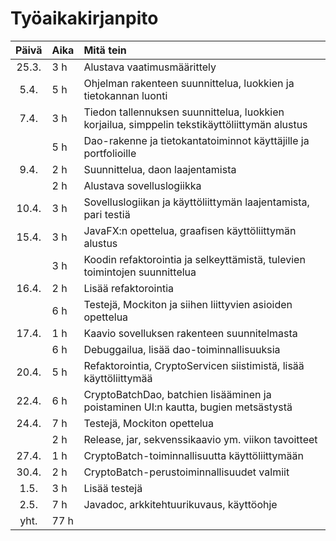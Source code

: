 # Työaikakirjanpito

| Päivä | Aika | Mitä tein  |
| :----:|:-----| :-----|
| 25.3. | 3 h  | Alustava vaatimusmäärittely |
| 5.4.  | 5 h  | Ohjelman rakenteen suunnittelua, luokkien ja tietokannan luonti |
| 7.4.  | 3 h  | Tiedon tallennuksen suunnittelua, luokkien korjailua, simppelin tekstikäyttöliittymän alustus |
|       | 5 h  | Dao-rakenne ja tietokantatoiminnot käyttäjille ja portfolioille |
| 9.4.  | 2 h  | Suunnittelua, daon laajentamista |
|       | 2 h  | Alustava sovelluslogiikka |
| 10.4. | 3 h  | Sovelluslogiikan ja käyttöliittymän laajentamista, pari testiä |
| 15.4. | 3 h  | JavaFX:n opettelua, graafisen käyttöliittymän alustus |
|       | 3 h  | Koodin refaktorointia ja selkeyttämistä, tulevien toimintojen suunnittelua |
| 16.4. | 2 h  | Lisää refaktorointia |
|       | 6 h  | Testejä, Mockiton ja siihen liittyvien asioiden opettelua |
| 17.4. | 1 h  | Kaavio sovelluksen rakenteen suunnitelmasta |
|       | 6 h  | Debuggailua, lisää dao-toiminnallisuuksia |
| 20.4. | 5 h  | Refaktorointia, CryptoServicen siistimistä, lisää käyttöliittymää |
| 22.4. | 6 h  | CryptoBatchDao, batchien lisääminen ja poistaminen UI:n kautta, bugien metsästystä |
| 24.4. | 7 h  | Testejä, Mockiton opettelua |
|       | 2 h  | Release, jar, sekvenssikaavio ym. viikon tavoitteet |
| 27.4. | 1 h  | CryptoBatch-toiminnallisuutta käyttöliittymään |
| 30.4. | 2 h  | CryptoBatch-perustoiminnallisuudet valmiit |
| 1.5.  | 3 h  | Lisää testejä |
| 2.5.  | 7 h  | Javadoc, arkkitehtuurikuvaus, käyttöohje |
| yht.  | 77 h |  | 
